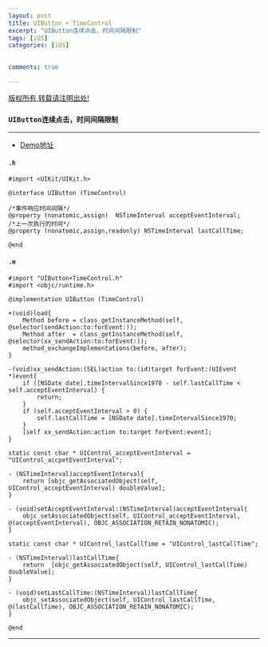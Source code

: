 ```yaml
---
layout: post
title: UIButton + TimeControl 
excerpt: "UIButton连续点击，时间间隔限制"
tags: [iOS]
categories: [iOS]

  
comments: true

---
```



<!--image:
  //不需要img路径
  feature: Gallary/716.jpg 
  feature: http://21232
  credit: JuanFelix
  creditlink: -->
  
[版权所有,转载请注明出处!](https://ifallen.github.io)


### `UIButton连续点击，时间间隔限制`

---

- [Demo地址](https://github.com/iFallen/UIButton-TimeControl.git)

#### `.h`

```
#import <UIKit/UIKit.h>

@interface UIButton (TimeControl)

/*事件响应时间间隔*/
@property (nonatomic,assign)  NSTimeInterval acceptEventInterval;
/*上一次执行的时间*/
@property (nonatomic,assign,readonly) NSTimeInterval lastCallTime;

@end

```


#### `.m`

```
#import "UIButton+TimeControl.h"
#import <objc/runtime.h>

@implementation UIButton (TimeControl)

+(void)load{
    Method before = class_getInstanceMethod(self, @selector(sendAction:to:forEvent:));
    Method after  = class_getInstanceMethod(self, @selector(xx_sendAction:to:forEvent:));
    method_exchangeImplementations(before, after);
}

-(void)xx_sendAction:(SEL)action to:(id)target forEvent:(UIEvent *)event{
    if ([NSDate date].timeIntervalSince1970 - self.lastCallTime < self.acceptEventInterval) {
        return;
    }
    if (self.acceptEventInterval > 0) {
        self.lastCallTime = [NSDate date].timeIntervalSince1970;
    }
    [self xx_sendAction:action to:target forEvent:event];
}

static const char * UIControl_acceptEventInterval = "UIControl_accpetEventInterval";

- (NSTimeInterval)acceptEventInterval{
    return [objc_getAssociatedObject(self, UIControl_acceptEventInterval) doubleValue];
}

- (void)setAcceptEventInterval:(NSTimeInterval)acceptEventInterval{
    objc_setAssociatedObject(self, UIControl_acceptEventInterval, @(acceptEventInterval), OBJC_ASSOCIATION_RETAIN_NONATOMIC);
}

static const char * UIControl_lastCallTime = "UIControl_lastCallTime";

- (NSTimeInterval)lastCallTime{
    return  [objc_getAssociatedObject(self, UIControl_lastCallTime) doubleValue];
}

- (void)setLastCallTime:(NSTimeInterval)lastCallTime{
    objc_setAssociatedObject(self, UIControl_lastCallTime, @(lastCallTime), OBJC_ASSOCIATION_RETAIN_NONATOMIC);
}

@end

```

---

	
